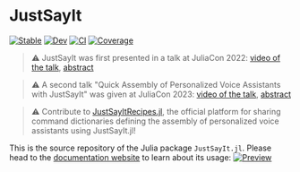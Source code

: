 # JustSayIt

[![Stable](https://img.shields.io/badge/docs-stable-blue.svg)](https://omlins.github.io/JustSayIt.jl/stable)
[![Dev](https://img.shields.io/badge/docs-dev-blue.svg)](https://omlins.github.io/JustSayIt.jl/dev)
[![CI](https://github.com/omlins/JustSayIt.jl/actions/workflows/CI.yml/badge.svg?branch=main)](https://github.com/omlins/JustSayIt.jl/actions/workflows/CI.yml?query=branch%3Amain)
[![Coverage](https://codecov.io/gh/omlins/JustSayIt.jl/branch/main/graph/badge.svg)](https://codecov.io/gh/omlins/JustSayIt.jl)

> :warning: JustSayIt was first presented in a talk at JuliaCon 2022: [video of the talk](https://www.youtube.com/watch?v=W7oQb7pLc04), [abstract](https://pretalx.com/juliacon-2022/talk/H3N8UN)

> :warning: A second talk "Quick Assembly of Personalized Voice Assistants with JustSayIt" was given at JuliaCon 2023: [video of the talk](https://www.youtube.com/watch?v=_gpH-mkrdGM), [abstract](https://pretalx.com/juliacon2023/talk/review/9MJFPDJV9DR7ANUXPSP9ZWJRFWSE83EY)

> :warning: Contribute to [JustSayItRecipes.jl](https://github.com/omlins/JustSayItRecipes.jl), the official platform for sharing command dictionaries defining the assembly of personalized voice assistants using JustSayIt.jl! 



This is the source repository of the Julia package `JustSayIt.jl`. Please head to the [documentation website](https://omlins.github.io/JustSayIt.jl) to learn about its usage:
[![Preview](docs/preview.png)](https://omlins.github.io/JustSayIt.jl/)
